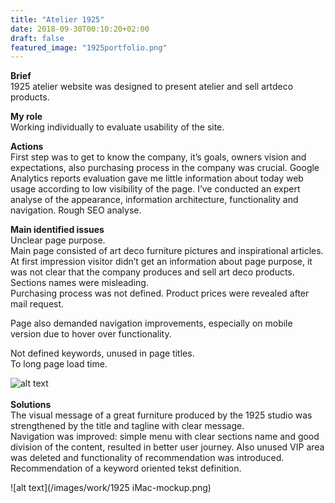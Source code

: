 ```yaml
---
title: "Atelier 1925"
date: 2018-09-30T00:10:20+02:00
draft: false
featured_image: "1925portfolio.png"
---
```


**Brief** <br>
1925 atelier website was designed to present atelier and sell artdeco products.<br>

**My role** <br>
Working individually to evaluate usability of the site.<br>

**Actions**<br>
First step was to get to know the company, it’s goals, owners vision and expectations, also purchasing process in the company was crucial.
 Google Analytics reports evaluation gave me little information about today web usage according to low visibility of the page.
I’ve conducted an expert analyse of the appearance, information architecture, functionality and navigation.
Rough SEO analyse.

**Main identified issues**<br>
Unclear page purpose.<br> 
Main page consisted of art deco furniture pictures and inspirational articles. At first impression visitor didn’t get an information about page purpose, it was not clear that the company produces and sell art deco products.<br>
Sections names were misleading.<br>
Purchasing process was not defined. Product prices were revealed after mail request.<br>

Page also demanded navigation improvements, especially on mobile version due to hover over functionality.<br>

Not defined keywords, unused in page titles.<br>
To long page load time.<br>

![alt text](/images/work/1925changes.png)<br>
<br>
**Solutions**<br>
The visual message of a great furniture produced by the 1925 studio was strengthened by the title and tagline with clear message. <br>
Navigation was improved: simple menu with clear sections name and good division of the content, resulted in better user journey. Also unused VIP area was deleted and functionality of recommendation was introduced.<br>
Recommendation of a keyword oriented tekst definition.<br>

![alt text](/images/work/1925 iMac-mockup.png)<br>
